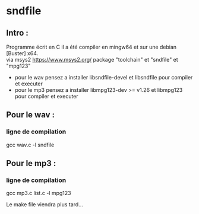 # sndfile

## Intro :

Programme écrit en C il a été compiler en mingw64 et sur une debian [Buster] x64.  
via msys2 https://www.msys2.org/ package "toolchain" et "sndfile" et "mpg123"

- pour le wav pensez a installer libsndfile-devel et libsndfile  pour compiler et executer
- pour le mp3 pensez a installer libmpg123-dev >= v1.26 et libmpg123 pour compiler et executer



## Pour le wav :

### ligne de compilation
gcc wav.c -l sndfile

## Pour le mp3 :

### ligne de compilation
gcc mp3.c list.c -l mpg123


Le make file viendra plus tard...
